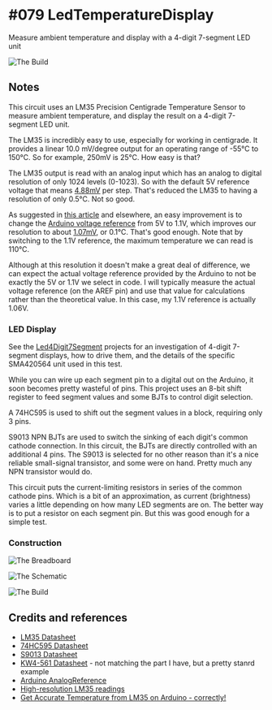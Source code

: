 # #079 LedTemperatureDisplay

Measure ambient temperature and display with a 4-digit 7-segment LED unit

![The Build](./assets/LedTemperatureDisplay_demo.jpg?raw=true)


## Notes

This circuit uses an LM35 Precision Centigrade Temperature Sensor to measure ambient temperature,
and display the result on a 4-digit 7-segment LED unit.

The LM35 is incredibly easy to use, especially for working in centigrade.
It provides a linear 10.0 mV/degree output for an operating range of -55°C to 150°C.
So for example, 250mV is 25°C. How easy is that?

The LM35 output is read with an analog input which has an analog to digital resolution of only 1024 levels (0-1023).
So with the default 5V reference voltage that means [4.88mV](https://www.wolframalpha.com/input/?i=5000%2F1024)
per step. That's reduced the LM35 to having a resolution of only 0.5°C. Not so good.

As suggested in [this article](http://playground.arduino.cc/Main/LM35HigherResolution) and elsewhere,
an easy improvement is to change the [Arduino voltage reference](http://www.arduino.cc/en/Reference/AnalogReference)
from 5V to 1.1V, which improves our resolution to about [1.07mV](https://www.wolframalpha.com/input/?i=1100%2F1024), or 0.1°C.
That's good enough. Note that by switching to the 1.1V reference, the maximum temperature we can read is 110°C.

Although at this resolution it doesn't make a great deal of difference, we can expect the actual voltage reference
provided by the Arduino to not be exactly the 5V or 1.1V we select in code.
I will typically measure the actual voltage reference (on the AREF pin) and use that value for calculations rather than the theoretical value.
In this case, my 1.1V reference is actually 1.06V.

### LED Display

See the [Led4Digit7Segment](../Led4Digit7Segment) projects for an investigation of 4-digit 7-segment displays,
how to drive them, and the details of the specific SMA420564 unit used in this test.

While you can wire up each segment pin to a digital out on the Arduino, it soon becomes pretty wasteful of pins.
This project uses an 8-bit shift register to feed segment values and some BJTs to control digit selection.

A 74HC595 is used to shift out the segment values in a block, requiring only 3 pins.

S9013 NPN BJTs are used to switch the sinking of each digit's common cathode connection.
In this circuit, the BJTs are directly controlled with an additional 4 pins.
The S9013 is selected for no other reason than it's a nice reliable small-signal transistor, and some were on hand.
Pretty much any NPN transistor would do.

This circuit puts the current-limiting resistors in series of the common cathode pins.
Which is a bit of an approximation, as current (brightness) varies a little depending on how many LED segments are on.
The better way is to put a resistor on each segment pin. But this was good enough for a simple test.

### Construction

![The Breadboard](./assets/LedTemperatureDisplay_bb.jpg?raw=true)

![The Schematic](./assets/LedTemperatureDisplay_schematic.jpg?raw=true)

![The Build](./assets/LedTemperatureDisplay_build.jpg?raw=true)

## Credits and references

* [LM35 Datasheet](https://www.futurlec.com/Linear/LM35DZ.shtml)
* [74HC595 Datasheet](https://www.futurlec.com/74HC/74HC595.shtml)
* [S9013 Datasheet](https://www.futurlec.com/Transistors/S9013.shtml)
* [KW4-561 Datasheet](http://www.sme.com.hk/globetec/LED%20Displays/Four%20Digit%20Display/KW4-561.pdf) - not matching the part I have, but a pretty stanrd example
* [Arduino AnalogReference](http://www.arduino.cc/en/Reference/AnalogReference)
* [High-resolution LM35 readings](http://playground.arduino.cc/Main/LM35HigherResolution)
* [Get Accurate Temperature from LM35 on Arduino - correctly!](https://www.timdejong.nl/blog/get-accurate-temperature-lm35-arduino-correctly)
